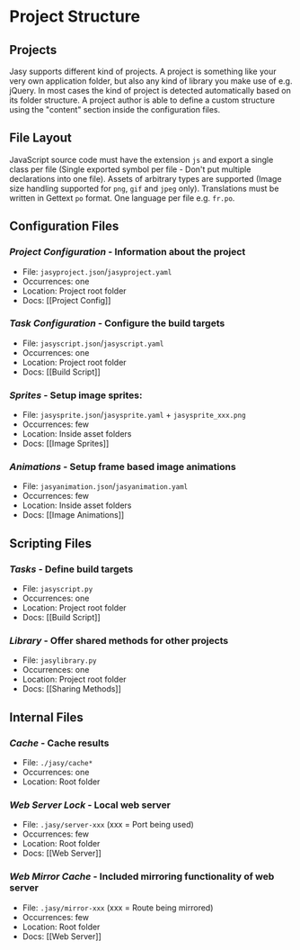 # Project Structure

## Projects

Jasy supports different kind of projects. A project is something like your very own application folder, but also any kind of library you make use of e.g. jQuery. In most cases the kind of project is detected automatically based on its folder structure. A project author is able to define a custom structure using the "content" section inside the configuration files.


## File Layout

JavaScript source code must have the extension `js` and export a single class per file (Single exported symbol per file - Don't put multiple declarations into one file). Assets of arbitrary types are supported (Image size handling supported for `png`, `gif` and `jpeg` only). Translations must be written in Gettext `po` format. One language per file e.g. `fr.po`.


## Configuration Files

### *Project Configuration* - Information about the project
  
* File: `jasyproject.json`/`jasyproject.yaml`
* Occurrences: one
* Location: Project root folder
* Docs: [[Project Config]]

### *Task Configuration* - Configure the build targets
  
* File: `jasyscript.json`/`jasyscript.yaml`
* Occurrences: one
* Location: Project root folder
* Docs: [[Build Script]]

### *Sprites* - Setup image sprites: 

* File: `jasysprite.json`/`jasysprite.yaml` + `jasysprite_xxx.png`
* Occurrences: few
* Location: Inside asset folders
* Docs: [[Image Sprites]]

### *Animations* - Setup frame based image animations 

* File: `jasyanimation.json`/`jasyanimation.yaml`
* Occurrences: few
* Location: Inside asset folders
* Docs: [[Image Animations]]


## Scripting Files

### *Tasks* - Define build targets

* File: `jasyscript.py`
* Occurrences: one
* Location: Project root folder
* Docs: [[Build Script]]

### *Library* - Offer shared methods for other projects

* File: `jasylibrary.py`
* Occurrences: one
* Location: Project root folder
* Docs: [[Sharing Methods]]



## Internal Files

### *Cache* - Cache results

* File: `./jasy/cache*`
* Occurrences: one
* Location: Root folder

### *Web Server Lock* - Local web server

* File: `.jasy/server-xxx` (xxx = Port being used)
* Occurrences: few
* Location: Root folder
* Docs: [[Web Server]]

### *Web Mirror Cache* - Included mirroring functionality of web server

* File: `.jasy/mirror-xxx` (xxx = Route being mirrored)
* Occurrences: few
* Location: Root folder
* Docs: [[Web Server]]